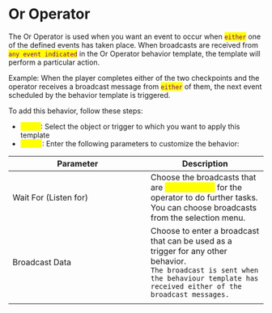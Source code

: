 # Or Operator

The Or Operator is used when you want an event to occur when <mark style="color:purple;">`either`</mark> one of the defined events has taken place. When broadcasts are received from <mark style="color:purple;">`any event indicated`</mark> in the Or Operator behavior template, the template will perform a particular action.

Example: When the player completes either of the two checkpoints and the operator receives a broadcast message from <mark style="color:purple;">`either`</mark> of them, the next event scheduled by the behavior template is triggered.

To add this behavior, follow these steps:&#x20;

* <mark style="color:yellow;">Step 1</mark>: Select the object or trigger to which you want to apply this template
* <mark style="color:yellow;">Step 2</mark>: Enter the following parameters to customize the behavior:

<table><thead><tr><th width="257">Parameter</th><th>Description</th></tr></thead><tbody><tr><td>Wait For (Listen for)</td><td>Choose the broadcasts that are <mark style="color:yellow;">prerequisites</mark> for the operator to do further tasks. You can choose broadcasts from the selection menu. </td></tr><tr><td>Broadcast Data</td><td>Choose to enter a broadcast that can be used as a trigger for any other behavior. <br><code>The broadcast is sent when the behaviour template has received either of the  broadcast messages.</code></td></tr><tr><td></td><td></td></tr></tbody></table>

